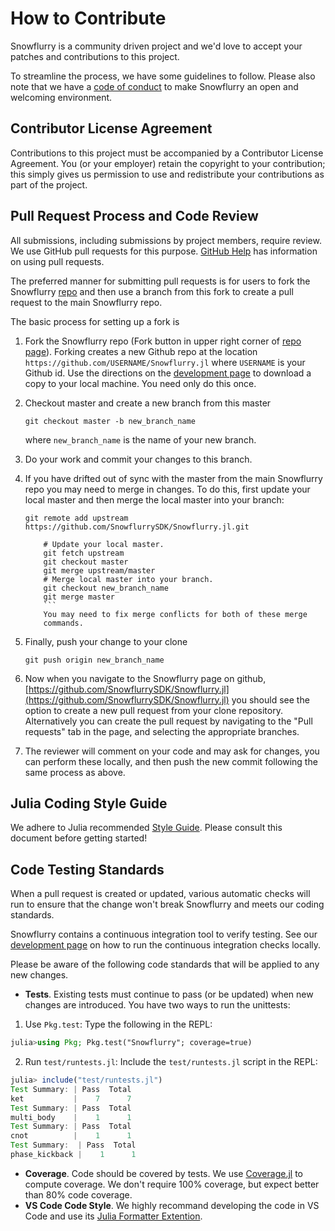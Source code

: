 # How to Contribute

Snowflurry is a community driven project and we'd love to accept your patches and contributions to this project.

To streamline the process, we have some guidelines to follow. Please also
note that we have a [code of conduct](CODE_OF_CONDUCT.md) to make Snowflurry an
open and welcoming environment.

## Contributor License Agreement

Contributions to this project must be accompanied by a Contributor License
Agreement. You (or your employer) retain the copyright to your contribution;
this simply gives us permission to use and redistribute your contributions as
part of the project.

## Pull Request Process and Code Review

All submissions, including submissions by project members, require review. We
use GitHub pull requests for this purpose.
[GitHub Help](https://help.github.com/articles/about-pull-requests/) has
information on using pull requests.

The preferred manner for submitting pull requests is for users to fork
the Snowflurry [repo](https://github.com/SnowflurrySDK/Snowflurry.jl) and then use a
branch from this fork to create a pull request to the main Snowflurry repo.

The basic process for setting up a fork is

1.  Fork the Snowflurry repo (Fork button in upper right corner of
    [repo page](https://github.com/SnowflurrySDK/Snowflurry.jl)).
    Forking creates a new Github repo at the location
    `https://github.com/USERNAME/Snowflurry.jl` where `USERNAME` is
    your Github id. Use the directions on the
    [development page](docs/src/development.md) to download a copy to
    your local machine. You need only do this once.
1.  Checkout master and create a new branch from this master
    ```shell
    git checkout master -b new_branch_name
    ```
    where `new_branch_name` is the name of your new branch.
1.  Do your work and commit your changes to this branch.
1.  If you have drifted out of sync with the master from the
    main Snowflurry repo you may need to merge in changes. To do this,
    first update your local master and then merge the local master
    into your branch:

    ````shell # Track the upstream repo (if your local repo hasn't):
    git remote add upstream https://github.com/SnowflurrySDK/Snowflurry.jl.git

        # Update your local master.
        git fetch upstream
        git checkout master
        git merge upstream/master
        # Merge local master into your branch.
        git checkout new_branch_name
        git merge master
        ```
        You may need to fix merge conflicts for both of these merge
        commands.

    ````

1.  Finally, push your change to your clone
    ```shell
    git push origin new_branch_name
    ```
1.  Now when you navigate to the Snowflurry page on github,
    [https://github.com/SnowflurrySDK/Snowflurry.jl](https://github.com/SnowflurrySDK/Snowflurry.jl)
    you should see the option to create a new pull request from
    your clone repository. Alternatively you can create the pull request
    by navigating to the "Pull requests" tab in the page, and selecting
    the appropriate branches.
1.  The reviewer will comment on your code and may ask for changes,
    you can perform these locally, and then push the new commit following
    the same process as above.

## Julia Coding Style Guide

We adhere to Julia recommended [Style Guide](https://docs.julialang.org/en/v1/manual/style-guide/). Please consult this document before getting started!

## Code Testing Standards

When a pull request is created or updated, various automatic checks will
run to ensure that the change won't break Snowflurry and meets our coding standards.

Snowflurry contains a continuous integration tool to verify testing. See our
[development page](docs/src/development.md) on how to run the continuous
integration checks locally.

Please be aware of the following code standards that will be applied to any
new changes.

- **Tests**.
  Existing tests must continue to pass (or be updated) when new changes are
  introduced. You have two ways to run the unittests:

1. Use `Pkg.test`:
   Type the following in the REPL:

```julia
julia>using Pkg; Pkg.test("Snowflurry"; coverage=true)
```

2. Run `test/runtests.jl`: Include the `test/runtests.jl` script in the REPL:

```julia
julia> include("test/runtests.jl")
Test Summary: | Pass  Total
ket           |    7      7
Test Summary: | Pass  Total
multi_body    |    1      1
Test Summary: | Pass  Total
cnot          |    1      1
Test Summary:  | Pass  Total
phase_kickback |    1      1
```

- **Coverage**.
  Code should be covered by tests.
  We use [Coverage.jl](https://github.com/JuliaCI/Coverage.jl) to compute
  coverage. We don't require 100% coverage, but expect better than 80% code coverage.
- **VS Code Code Style**.
  We highly recommand developing the code in VS Code and use its [Julia Formatter Extention](https://marketplace.visualstudio.com/items?itemName=singularitti.vscode-julia-formatter).

